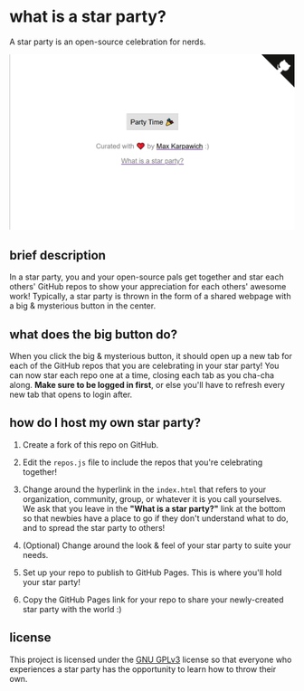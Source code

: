 # what is a star party?
A star party is an open-source celebration for nerds.

![Screenshot](/screenshot.png)

## brief description
In a star party, you and your open-source pals get together and star each others' GitHub repos to show your appreciation for each others' awesome work! Typically, a star party is thrown in the form of a shared webpage with a big & mysterious button in the center.

## what does the big button do?

When you click the big & mysterious button, it should open up a new tab for each of the GitHub repos that you are celebrating in your star party! You can now star each repo one at a time, closing each tab as you cha-cha along. **Make sure to be logged in first**, or else you'll have to refresh every new tab that opens to login after.

## how do I host my own star party?

1. Create a fork of this repo on GitHub.


2. Edit the `repos.js` file to include the repos that you're celebrating together!

3. Change around the hyperlink in the `index.html` that refers to your organization, community, group, or whatever it is you call yourselves. We ask that you leave in the **"What is a star party?"** link at the bottom so that newbies have a place to go if they don't understand what to do, and to spread the star party to others!

4. (Optional) Change around the look & feel of your star party to suite your needs.

5.  Set up your repo to publish to GitHub Pages. This is where you'll hold your star party!

5. Copy the GitHub Pages link for your repo to share your newly-created star party with the world :)

## license

This project is licensed under the [GNU GPLv3](/LICENSE.txt) license so that everyone who experiences a star party has the opportunity to learn how to throw their own.